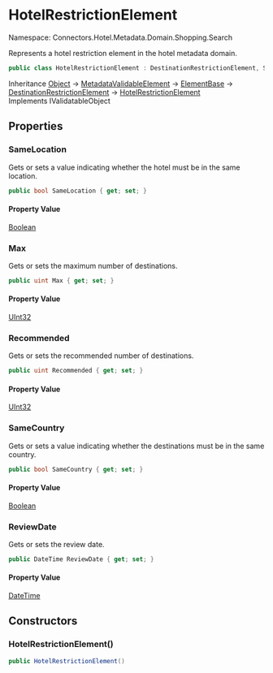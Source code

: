 # HotelRestrictionElement

Namespace: Connectors.Hotel.Metadata.Domain.Shopping.Search

Represents a hotel restriction element in the hotel metadata domain.

```csharp
public class HotelRestrictionElement : DestinationRestrictionElement, System.ComponentModel.DataAnnotations.IValidatableObject
```

Inheritance [Object](https://docs.microsoft.com/en-us/dotnet/api/system.object) → [MetadataValidableElement](./connectors.hotel.metadata.domain.common.metadatavalidableelement) → [ElementBase](./connectors.hotel.metadata.domain.basetypes.elementbase) → [DestinationRestrictionElement](./connectors.hotel.metadata.domain.shopping.search.destinationrestrictionelement) → [HotelRestrictionElement](./connectors.hotel.metadata.domain.shopping.search.hotelrestrictionelement)<br />
Implements IValidatableObject

## Properties

### **SameLocation**

Gets or sets a value indicating whether the hotel must be in the same location.

```csharp
public bool SameLocation { get; set; }
```

#### Property Value

[Boolean](https://docs.microsoft.com/en-us/dotnet/api/system.boolean)<br />

### **Max**

Gets or sets the maximum number of destinations.

```csharp
public uint Max { get; set; }
```

#### Property Value

[UInt32](https://docs.microsoft.com/en-us/dotnet/api/system.uint32)<br />

### **Recommended**

Gets or sets the recommended number of destinations.

```csharp
public uint Recommended { get; set; }
```

#### Property Value

[UInt32](https://docs.microsoft.com/en-us/dotnet/api/system.uint32)<br />

### **SameCountry**

Gets or sets a value indicating whether the destinations must be in the same country.

```csharp
public bool SameCountry { get; set; }
```

#### Property Value

[Boolean](https://docs.microsoft.com/en-us/dotnet/api/system.boolean)<br />

### **ReviewDate**

Gets or sets the review date.

```csharp
public DateTime ReviewDate { get; set; }
```

#### Property Value

[DateTime](https://docs.microsoft.com/en-us/dotnet/api/system.datetime)<br />

## Constructors

### **HotelRestrictionElement()**

```csharp
public HotelRestrictionElement()
```

